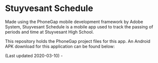 # Stuyvesant Schedule

Made using the PhoneGap mobile development framework by Adobe System, Stuyvesant Schedule is a mobile app used to track the passing of periods and time at Stuyvesant High School.

This repository holds the PhoneGap project files for this app. An Android APK download for this application can be found below:

(Last updated 2020-03-10) - 
